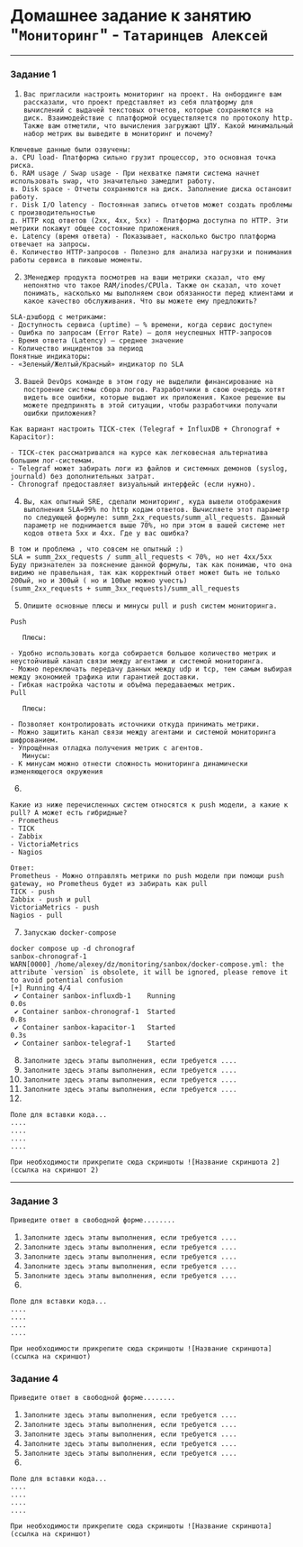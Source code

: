 # Домашнее задание к занятию "`Мониторинг`" - `Татаринцев Алексей`



---

### Задание 1


1. `Вас пригласили настроить мониторинг на проект. На онбординге вам рассказали, что проект представляет из себя платформу для вычислений с выдачей текстовых отчетов, которые сохраняются на диск. Взаимодействие с платформой осуществляется по протоколу http. Также вам отметили, что вычисления загружают ЦПУ. Какой минимальный набор метрик вы выведите в мониторинг и почему?`
```
Ключевые данные были озвучены:
а. CPU load- Платформа сильно грузит процессор, это основная точка риска.
б. RAM usage / Swap usage - При нехватке памяти система начнет использовать swap, что значительно замедлит работу.
в. Disk space - Отчеты сохраняются на диск. Заполнение диска остановит работу.
г. Disk I/O latency - Постоянная запись отчетов может создать проблемы с производительностью
д. HTTP код ответов (2xx, 4xx, 5xx) - Платформа доступна по HTTP. Эти метрики покажут общее состояние приложения.
е. Latency (время ответа) - Показывает, насколько быстро платформа отвечает на запросы.
ё. Количество HTTP-запросов - Полезно для анализа нагрузки и понимания работы сервиса в пиковые моменты.
```
2. `ЗМенеджер продукта посмотрев на ваши метрики сказал, что ему непонятно что такое RAM/inodes/CPUla. Также он сказал, что хочет понимать, насколько мы выполняем свои обязанности перед клиентами и какое качество обслуживания. Что вы можете ему предложить?`
```
SLA-дэшборд с метриками:
- Доступность сервиса (uptime) — % времени, когда сервис доступен
- Ошибка по запросам (Error Rate) — доля неуспешных HTTP-запросов
- Время ответа (Latency) — среднее значение
- Количество инцидентов за период
Понятные индикаторы:
- «Зеленый/Желтый/Красный» индикатор по SLA

```
3. `Вашей DevOps команде в этом году не выделили финансирование на построение системы сбора логов. Разработчики в свою очередь хотят видеть все ошибки, которые выдают их приложения. Какое решение вы можете предпринять в этой ситуации, чтобы разработчики получали ошибки приложения?`
```
Как вариант настроить TICK-стек (Telegraf + InfluxDB + Chronograf + Kapacitor):

- TICK-стек рассматривался на курсе как легковесная альтернатива большим лог-системам.
- Telegraf может забирать логи из файлов и системных демонов (syslog, journald) без дополнительных затрат.
- Chronograf предоставляет визуальный интерфейс (если нужно).

```

4. `Вы, как опытный SRE, сделали мониторинг, куда вывели отображения выполнения SLA=99% по http кодам ответов. Вычисляете этот параметр по следующей формуле: summ_2xx_requests/summ_all_requests. Данный параметр не поднимается выше 70%, но при этом в вашей системе нет кодов ответа 5xx и 4xx. Где у вас ошибка?`
```
В том и проблема , что совсем не опытный :) 
SLA = summ_2xx_requests / summ_all_requests < 70%, но нет 4xx/5xx
Буду признателен за пояснение данной формулы, так как понимаю, что она видимо не правельная, так как корректный ответ может быть не только 200ый, но и 300ый ( но и 100ые можно учесть)
(summ_2xx_requests + summ_3xx_requests)/summ_all_requests
```

5. `Опишите основные плюсы и минусы pull и push систем мониторинга.`
```
Push

   Плюсы:

- Удобно использовать когда собирается большое количество метрик и неустойчивый канал связи между агентами и системой мониторинга.
- Можно переключать передачу данных между udp и tcp, тем самым выбирая между экономией трафика или гарантией доставки.
- Гибкая настройка частоты и объёма передаваемых метрик.
Pull

   Плюсы:

- Позволяет контролировать источники откуда принимать метрики.
- Можно защитить канал связи между агентами и системой мониторинга шифрованием.
- Упрощённая отладка получения метрик с агентов.
   Минусы:
- К минусам можно отнести сложность мониторинга динамически изменяющегося окружения
```
6. 
```
Какие из ниже перечисленных систем относятся к push модели, а какие к pull? А может есть гибридные?
- Prometheus
- TICK
- Zabbix
- VictoriaMetrics
- Nagios

Ответ:
Prometheus - Можно отправлять метрики по push модели при помощи push gateway, но Prometheus будет из забирать как pull
TICK - push
Zabbix - push и pull
VictoriaMetrics - push
Nagios - pull
```
7. `Запускаю docker-compose`
```
docker compose up -d chronograf
sanbox-chronograf-1
WARN[0000] /home/alexey/dz/monitoring/sanbox/docker-compose.yml: the attribute `version` is obsolete, it will be ignored, please remove it to avoid potential confusion 
[+] Running 4/4
 ✔ Container sanbox-influxdb-1    Running                                                                                                                 0.0s 
 ✔ Container sanbox-chronograf-1  Started                                                                                                                 0.8s 
 ✔ Container sanbox-kapacitor-1   Started                                                                                                                 0.3s 
 ✔ Container sanbox-telegraf-1    Started              
```


8. `Заполните здесь этапы выполнения, если требуется ....`
9. `Заполните здесь этапы выполнения, если требуется ....`
10. `Заполните здесь этапы выполнения, если требуется ....`
11. `Заполните здесь этапы выполнения, если требуется ....`
12. 

```
Поле для вставки кода...
....
....
....
....
```

`При необходимости прикрепитe сюда скриншоты
![Название скриншота 2](ссылка на скриншот 2)`


---

### Задание 3

`Приведите ответ в свободной форме........`

1. `Заполните здесь этапы выполнения, если требуется ....`
2. `Заполните здесь этапы выполнения, если требуется ....`
3. `Заполните здесь этапы выполнения, если требуется ....`
4. `Заполните здесь этапы выполнения, если требуется ....`
5. `Заполните здесь этапы выполнения, если требуется ....`
6. 

```
Поле для вставки кода...
....
....
....
....
```

`При необходимости прикрепитe сюда скриншоты
![Название скриншота](ссылка на скриншот)`

### Задание 4

`Приведите ответ в свободной форме........`

1. `Заполните здесь этапы выполнения, если требуется ....`
2. `Заполните здесь этапы выполнения, если требуется ....`
3. `Заполните здесь этапы выполнения, если требуется ....`
4. `Заполните здесь этапы выполнения, если требуется ....`
5. `Заполните здесь этапы выполнения, если требуется ....`
6. 

```
Поле для вставки кода...
....
....
....
....
```

`При необходимости прикрепитe сюда скриншоты
![Название скриншота](ссылка на скриншот)`
